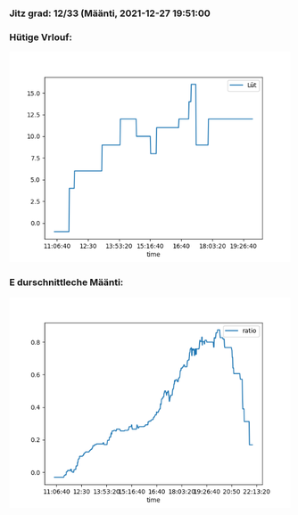 ### Jitz grad: 12/33 (Määnti, 2021-12-27 19:51:00

### Hütige Vrlouf:
![Graph](Today.png)

### E durschnittleche Määnti:
![Graph](Määnti.png)